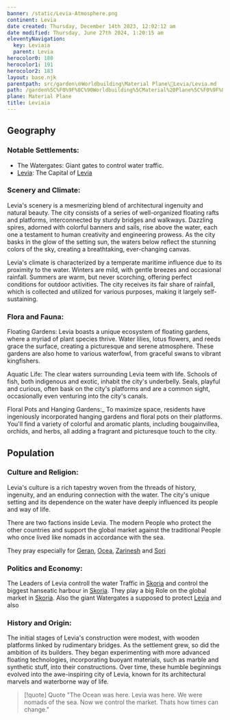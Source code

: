 ```yaml
---
banner: /static/Levia-Atmosphere.png
continent: Levia
date created: Thursday, December 14th 2023, 12:02:12 am
date modified: Thursday, June 27th 2024, 1:20:15 am
eleventyNavigation:
  key: Leviaia
  parent: Levia
herocolor0: 180
herocolor1: 191
herocolor2: 183
layout: base.njk
parentpath: src/garden\🌐Worldbuilding\Material Plane\🌊Levia/Levia.md
path: /garden%5C%F0%9F%8C%90Worldbuilding%5CMaterial%20Plane%5C%F0%9F%8C%8ALevia/Leviaia/
plane: Material Plane
title: Leviaia
---
```


## Geography
### Notable Settlements:
- The Watergates: Giant gates to control water traffic.
- [Levia](/garden/%F0%9F%8C%90Worldbuilding%5CMaterial%20Plane%5C%F0%9F%8C%8ALevia/Levia): The Capital of [Levia](/garden/%F0%9F%8C%90Worldbuilding%5CMaterial%20Plane%5C%F0%9F%8C%8ALevia/Levia)

### Scenery and Climate:

Levia's scenery is a mesmerizing blend of architectural ingenuity and natural beauty. The city consists of a series of well-organized floating rafts and platforms, interconnected by sturdy bridges and walkways. Dazzling spires, adorned with colorful banners and sails, rise above the water, each one a testament to human creativity and engineering prowess. As the city basks in the glow of the setting sun, the waters below reflect the stunning colors of the sky, creating a breathtaking, ever-changing canvas.

Levia's climate is characterized by a temperate maritime influence due to its proximity to the water. Winters are mild, with gentle breezes and occasional rainfall. Summers are warm, but never scorching, offering perfect conditions for outdoor activities. The city receives its fair share of rainfall, which is collected and utilized for various purposes, making it largely self-sustaining.

### Flora and Fauna:

Floating Gardens: Levia boasts a unique ecosystem of floating gardens, where a myriad of plant species thrive. Water lilies, lotus flowers, and reeds grace the surface, creating a picturesque and serene atmosphere. These gardens are also home to various waterfowl, from graceful swans to vibrant kingfishers.

Aquatic Life: The clear waters surrounding Levia teem with life. Schools of fish, both indigenous and exotic, inhabit the city's underbelly. Seals, playful and curious, often bask on the city's platforms and are a common sight, occasionally even venturing into the city's canals.

Floral Pots and Hanging Gardens:_ To maximize space, residents have ingeniously incorporated hanging gardens and floral pots on their platforms. You'll find a variety of colorful and aromatic plants, including bougainvillea, orchids, and herbs, all adding a fragrant and picturesque touch to the city.

## Population
### Culture and Religion:

Levia's culture is a rich tapestry woven from the threads of history, ingenuity, and an enduring connection with the water. The city's unique setting and its dependence on the water have deeply influenced its people and way of life. 

There are two factions inside Levia. The modern People who protect the other countries and support the global market against the traditional People who once lived like nomads in accordance with the sea.

They pray especially for [Geran](/garden/%F0%9F%8C%90Worldbuilding%5CNether%20Plane%5CGods/Geran), [Ocea](/garden/%F0%9F%8C%90Worldbuilding%5CNether%20Plane%5CGods/Ocea), [Zarinesh](/garden/%F0%9F%8C%90Worldbuilding%5CNether%20Plane%5CGods/Zarinesh) and [Sori](/garden/%F0%9F%8C%90Worldbuilding%5CNether%20Plane%5CGods/Sori)

### Politics and Economy:

The Leaders of Levia controll the water Traffic in [Skoria](/garden/%F0%9F%8C%90Worldbuilding/Skoria) and control the biggest hanseatic harbour in [Skoria](/garden/%F0%9F%8C%90Worldbuilding/Skoria). They play a big Role on the global market in [Skoria](/garden/%F0%9F%8C%90Worldbuilding/Skoria). Also the giant Watergates a supposed to protect [Levia](/garden/%F0%9F%8C%90Worldbuilding%5CMaterial%20Plane%5C%F0%9F%8C%8ALevia/Levia) and also 

### History and Origin:

The initial stages of Levia's construction were modest, with wooden platforms linked by rudimentary bridges. As the settlement grew, so did the ambition of its builders. They began experimenting with more advanced floating technologies, incorporating buoyant materials, such as marble and synthetic stuff, into their constructions. Over time, these humble beginnings evolved into the awe-inspiring city of Levia, known for its architectural marvels and waterborne way of life.

> [!quote] Quote
> "The Ocean was here. Levia was here. We were nomads of the sea. Now we control the market. Thats how times can change."